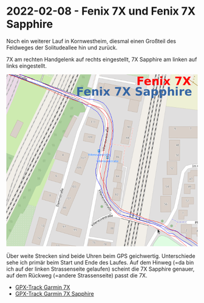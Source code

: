 2022-02-08 - Fenix 7X und Fenix 7X Sapphire
===========================================

Noch ein weiterer Lauf in Kornwestheim, diesmal einen Großteil
des Feldweges der Solitudeallee hin und zurück.

7X am rechten Handgelenk auf rechts eingestellt, 7X Sapphire am linken auf links eingestellt.

![Vergleich 7X-7XSapphire](images/2022-02-08_vergleich-kornwestheim.png)

Über weite Strecken sind beide Uhren beim GPS geichwertig.
Unterschiede sehe ich primär beim Start und Ende des Laufes.
Auf dem Hinweg (=da bin ich auf der linken Strassenseite gelaufen)
scheint die 7X Sapphire genauer, auf dem Rückweg (=andere Strassenseite)
passt die 7X.

- [GPX-Track Garmin 7X](data/2022-02-08_7x.gpx.xz)
- [GPX-Track Garmin 7X Sapphire](data/2022-02-08_7x-sapphire.gpx.xz)

